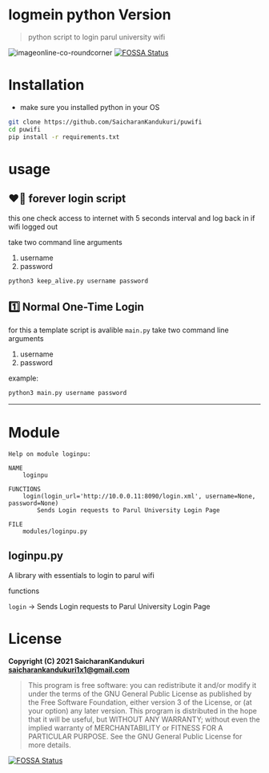 # logmein python Version

> python script to login parul university wifi

![imageonline-co-roundcorner](https://user-images.githubusercontent.com/68287637/143475678-bc8c317c-3961-4f7f-bcfd-bfce190811b0.png)
[![FOSSA Status](https://app.fossa.com/api/projects/git%2Bgithub.com%2FSaicharanKandukuri%2Fpuwifi.svg?type=shield)](https://app.fossa.com/projects/git%2Bgithub.com%2FSaicharanKandukuri%2Fpuwifi?ref=badge_shield)

# Installation
- make sure you installed python in your OS
```bash
git clone https://github.com/SaicharanKandukuri/puwifi
cd puwifi
pip install -r requirements.txt
```
# usage
## ❤️‍🔥 forever login script
this one check access to internet with 5 seconds interval and log back in if wifi logged out

take two command line arguments 
 1. username
 2. password

```cmd
python3 keep_alive.py username password
```

## 1️⃣ Normal One-Time Login
for this a template script is avalible `main.py`
take two command line arguments 
 1. username
 2. password

example:
```cmd
python3 main.py username password
```


<hr>

# Module


```
Help on module loginpu:

NAME
    loginpu

FUNCTIONS
    login(login_url='http://10.0.0.11:8090/login.xml', username=None, password=None)
        Sends Login requests to Parul University Login Page

FILE
    modules/loginpu.py
```
## loginpu.py
A library with essentials to login to parul wifi

functions

`login` → Sends Login requests to Parul University Login Page


# License
**Copyright (C) 2021 SaicharanKandukuri <saicharankandukuri1x1@gmail.com>**
> This program is free software: you can redistribute it and/or modify it under the terms of the GNU General Public License as published by the Free Software Foundation, either version 3 of the License, or (at your option) any later version.
> This program is distributed in the hope that it will be useful, but WITHOUT ANY WARRANTY; without even the implied warranty of MERCHANTABILITY or FITNESS FOR A PARTICULAR PURPOSE. See the GNU General Public License for more details.


[![FOSSA Status](https://app.fossa.com/api/projects/git%2Bgithub.com%2FSaicharanKandukuri%2Fpuwifi.svg?type=large)](https://app.fossa.com/projects/git%2Bgithub.com%2FSaicharanKandukuri%2Fpuwifi?ref=badge_large)